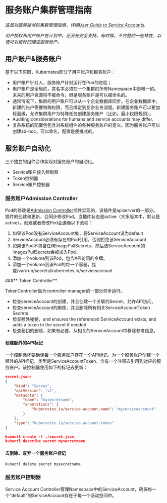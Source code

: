 # **服务账户集群管理指南**

*这是对服务账号的集群管理指南，详情[User Guide to Service Accounts]().*

*用户授权和用户账户在计划中，还没有完全支持。有时候，不完整的一些特性，以便可以更好的描述服务账户。*

## **用户账户&服务账户**

基于以下原因，Kubernetes区分了用户账户和服务账户：
- 用户账户针对人，服务账户针对运行在Pod的进程；
- 用户账户是全局的，其名字必须在一个集群的所有Namespace中是唯一的。未来的用户资源将不被命令，但是服务账户是可以被命名的。
- 通常情况下，集群的用户账户可以从一个企业数据库同步。在企业数据库中，新建的账户需要特殊权限，而且绑定到复杂业务流程。新建服务账户可以更加轻量级，允许集群用户为特殊任务创建服务账户（比如，最小权限规则）。
- Auditing considerations for humans and service accounts may differ.
- 复杂系统的配置包包含对系统组件的各种服务账户的定义。因为服务账户可以创建ad-hoc，可以命名，配置是便携式的。

## **服务账户自动化**

三个独立的组件合作实现对服务账户的自动化。
- Service账户接入控制器
- Token控制器
- Service账户控制器

### **服务账户Admission Controller**

Pod的修改是[Admission Controller]()插件实现的，该插件是apiserver的一部分。插件的创建和更新，会同步修改Pod。当插件状态是active（大多版本中，默认是active），创建或者修改Pod会遵循以下流程：

1.	如果该Pod没有ServiceAccount集，将ServiceAccount设为default
2.	ServiceAccount必须有存在的Pod引用，否则拒绝该ServiceAccount
3.	如果该Pod不包含任何ImagePullSecrets，然后该ServiceAccount的ImagesPullSecrets会被加入Pod。
4.	添加一个volume到该Pod，包含API访问的令牌。
5.	添加一个volume到该Pod的每一个容器，挂载/var/run/secrets/kubernetes.io/serviceaccount

###** Token Controller**

TokenController做为controller-manager的一部分异步运行。
- 检查serviceAccount的创建，并且创建一个关联的Secret，允许API访问。
- 检查serviceAccount的删除，并且删除所有相关ServiceAccountToken Secrets
- 检查额外秘钥，and ensures the referenced ServiceAccount exists, and adds a token to the secret if needed
- 检查秘钥的删除，如果有必要，从相关的ServiceAccount中移除参考信息。

#### 创建额外的API标记

一个控制循坏要确保每一个服务账户存在一个API标记。为一个服务账户创建一个额外的API标记，类型是ServiceAccountToken，含有一个注释去引用到对应的服务账户。该控制器使用如下的标记去更新：
```Json
secret.json:
{
    "kind": "Secret",
    "apiVersion": "v1",
    "metadata": {
        "name": "mysecretname",
        "annotations": {
            "kubernetes.io/service-account.name": "myserviceaccount"
        }
    },
    "type": "kubernetes.io/service-account-token"
}

kubectl create -f ./secret.json
kubectl describe secret mysecretname
```
#### 去删除、废弃一个服务账户标记
```
kubectl delete secret mysecretname
```
### **服务账户控制器**

Service Account Controller管理Namespace中的ServiceAccount，确保每一个“default”的ServiceAccount存在于每一个活动空间中。

